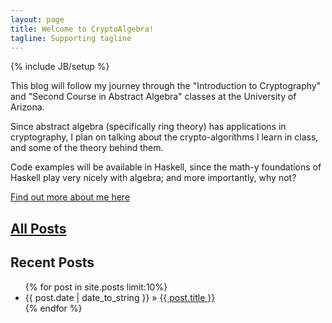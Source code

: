 ```yaml
---
layout: page
title: Welcome to CryptoAlgebra!
tagline: Supporting tagline
---
```

{% include JB/setup %}

This blog will follow my journey through the "Introduction to Cryptography"
and "Second Course in Abstract Algebra" classes at the University of Arizona.

Since abstract algebra (specifically ring theory) has applications in
cryptography, I plan on talking about
the crypto-algorithms I learn in class, and some of the theory behind them.

Code examples will be available in Haskell, since the math-y foundations of
Haskell play very nicely with algebra; and more importantly, why not?

[Find out more about me here]({{BASE_PATH}}/about.html)

<h2 class="noline"><a href="{{BASE_PATH}}/posts.html">All Posts</a></h2>

## Recent Posts

<ul class="posts">
  {% for post in site.posts limit:10%}
    <li><span>{{ post.date | date_to_string }}</span> &raquo; <a href="{{ BASE_PATH }}{{ post.url }}">{{ post.title }}</a></li>
  {% endfor %}
</ul>


